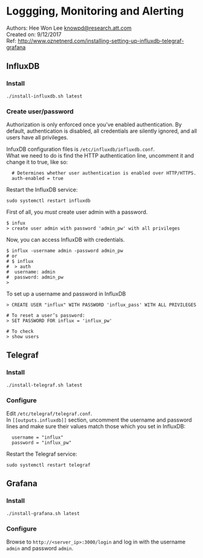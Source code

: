 # Loggging, Monitoring and Alerting  
Authors: Hee Won Lee <knowpd@research.att.com>  
Created on: 9/12/2017   
Ref: <http://www.oznetnerd.com/installing-setting-up-influxdb-telegraf-grafana>  

## InfluxDB
### Install
```
./install-influxdb.sh latest 
```

### Create user/password  
Authorization is only enforced once you’ve enabled authentication. By default, authentication is disabled, all credentials are silently ignored, and all users have all privileges.  

InfuxDB configuration files is  `/etc/influxdb/influxdb.conf`.  
What we need to do is find the HTTP authentication line, uncomment it and change it to true, like so:
```
  # Determines whether user authentication is enabled over HTTP/HTTPS.
  auth-enabled = true
```
Restart the InfluxDB service:
```
sudo systemctl restart influxdb
```
First of all, you *must* create user admin with a password.
```
$ infux
> create user admin with password 'admin_pw' with all privileges
```
Now, you can access InfluxDB with credentials.
```
$ influx -username admin -password admin_pw
# or 
# $ influx
#  > auth
#  username: admin
#  password: admin_pw
>
```
To set up a username and password in InfluxDB
```
> CREATE USER "influx" WITH PASSWORD 'influx_pass' WITH ALL PRIVILEGES

# To reset a user’s password:
> SET PASSWORD FOR influx = 'influx_pw'

# To check
> show users
```

## Telegraf
### Install
```
./install-telegraf.sh latest
```

### Configure
Edit `/etc/telegraf/telegraf.conf`.  
In `[[outputs.influxdb]]` section, uncomment the username and password lines and make sure their values match those which you set in InfluxDB:
```
  username = "influx"
  password = "influx_pw"
```
Restart the Telegraf service:
```
sudo systemctl restart telegraf
```

## Grafana
### Install
```
./install-grafana.sh latest
```

### Configure
Browse to `http://<server_ip>:3000/login`  and log in with the username `admin` and password `admin`.

